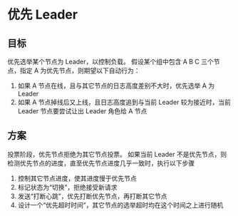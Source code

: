 # 优先 Leader  
## 目标
优先选举某个节点为 Leader，以控制负载。
假设某个组中包含 A B C 三个节点，指定 A 为优先节点，则期望以下自动行为：
1. 如果 A 节点在线，且与其它节点的日志高度差别不大时，优先选举 A 为 Leader
2. 如果 A 节点掉线后又上线，且日志高度追到与当前 Leader 较为接近时，当前 Leader 节点要尝试让出 Leader 角色给 A 节点

## 方案

投票阶段，优先节点拒绝为其它节点投票。
如果当前 Leader 不是优先节点，则检测优先节点的进度，直至优先节点进度几乎一致时，执行以下步骤
1. 控制其它节点进度，使其进度慢于优先节点
2. 标记状态为“切换”，拒绝接受新请求
3. 发送“打断心跳”，优先打断优先节点，再打断其它节点
4. 设计一个“优先超时时间”，其它节点的选举超时均在这个时间之上进行随机



    


